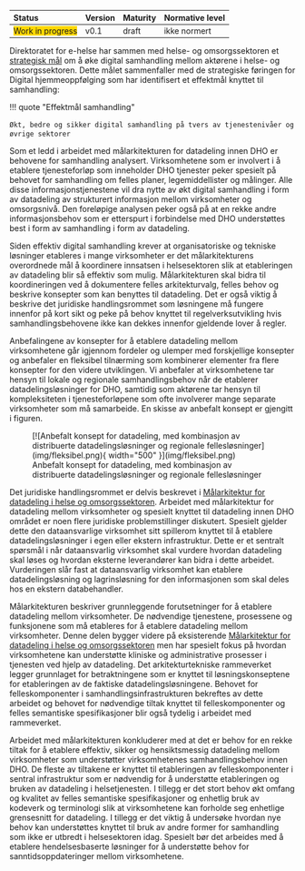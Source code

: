 | Status | Version | Maturity | Normative level |
|:-------------|:------------------|:------|:-------|
| <span style="background-color:gold">Work in progress</span> | v0.1 | draft | ikke normert |

Direktoratet for e-helse har sammen med helse- og omsorgssektoren et [strategisk mål](https://www.ehelse.no/strategi/nasjonal-e-helsestrategi-for-helse-og-omsorgssektoren/mal-4-tilgjengelig-informasjon-og-styrket-samhandling) om å øke digital samhandling mellom aktørene i helse- og omsorgssektoren. Dette målet sammenfaller med de strategiske føringen for Digital hjemmeoppfølging som har identifisert et effektmål knyttet til samhandling:

!!! quote "Effektmål samhandling"

    Økt, bedre og sikker digital samhandling på tvers av tjenestenivåer og øvrige sektorer

Som et ledd i arbeidet med målarkitekturen for datadeling innen DHO er behovene for samhandling analysert. Virksomhetene som er involvert i å etablere tjenesteforløp som inneholder DHO tjenester peker spesielt på behovet for samhandling om felles planer, legemiddellister og målinger. Alle disse informasjonstjenestene vil dra nytte av økt digital samhandling i form av datadeling av strukturert informasjon mellom virksomheter og omsorgsnivå. Den foreløpige analysen peker også på at en rekke andre informasjonsbehov som er etterspurt i forbindelse med DHO understøttes best i form av samhandling i form av datadeling.

Siden effektiv digital samhandling krever at organisatoriske og tekniske løsninger etableres i mange virksomheter er det målarkitekturens overordnede mål å koordinere innsatsen i helsesektoren slik at etableringen av datadeling blir så effektiv som mulig. Målarkitekturen skal bidra til koordineringen ved å dokumentere felles arkitekturvalg, felles behov og beskrive konsepter som kan benyttes til datadeling. Det er også viktig å beskrive det juridiske handlingsrommet som løsningene må fungere innenfor på kort sikt og peke på behov knyttet til regelverksutvikling hvis samhandlingsbehovene ikke kan dekkes innenfor gjeldende lover å regler.

Anbefalingene av konsepter for å etablere datadeling mellom virksomhetene går igjennom fordeler og ulemper med forskjellige konsepter og anbefaler en fleksibel tilnærming som kombinerer elementer fra flere konsepter for den videre utviklingen. Vi anbefaler at virksomhetene tar hensyn til lokale og regionale samhandlingsbehov når de etablerer datadelingsløsninger for DHO, samtidig som aktørene tar hensyn til kompleksiteten i tjenesteforløpene som ofte involverer mange separate virksomheter som må samarbeide. En skisse av anbefalt konsept er gjengitt i figuren.

<figure markdown>
  [![Anbefalt konsept for datadeling, med kombinasjon av distribuerte datadelingsløsninger og regionale fellesløsninger](img/fleksibel.png){ width="500" }](img/fleksibel.png)
  <figcaption>Anbefalt konsept for datadeling, med kombinasjon av distribuerte datadelingsløsninger og regionale fellesløsninger</figcaption>
</figure>

Det juridiske handlingsrommet er delvis beskrevet i [Målarkitektur for datadeling i helse og omsorgssektoren](https://www.ehelse.no/standardisering/standarder/malarkitektur-for-datadeling-i-helse-og-omsorgssektoren). Arbeidet med målarkitektur for datadeling mellom virksomheter og spesielt knyttet til datadeling innen DHO området er noen flere juridiske problemstillinger diskutert. Spesielt gjelder dette den dataansvarlige virksomhet sitt spillerom knyttet til å etablere datadelingsløsninger i egen eller ekstern infrastruktur. Dette er et sentralt spørsmål i når dataansvarlig virksomhet skal vurdere hvordan datadeling skal løses og hvordan eksterne leverandører kan bidra i dette arbeidet. Vurderingen slår fast at dataansvarlig virksomhet kan etablere datadelingsløsning og lagrinsløsning for den informasjonen som skal deles hos en ekstern databehandler.

Målarkitekturen beskriver grunnleggende forutsetninger for å etablere datadeling mellom virksomheter. De nødvendige tjenestene, prosessene og funksjonene som må etableres for å etablere datadeling mellom virksomheter. Denne delen bygger videre på  eksisterende [Målarkitektur for datadeling i helse og omsorgssektoren](https://www.ehelse.no/standardisering/standarder/malarkitektur-for-datadeling-i-helse-og-omsorgssektoren) men har spesielt fokus på hvordan virksomhetene kan understøtte kliniske og administrative prosesser i tjenesten ved hjelp av datadeling. Det arkitekturtekniske rammeverket legger grunnlaget for betraktningene som er knyttet til løsningskonseptene for etableringen av de faktiske datadelingsløsningene. Behovet for felleskomponenter i samhandlingsinfrastrukturen bekreftes av dette arbeidet og behovet for nødvendige tiltak knyttet til felleskomponenter og felles semantiske spesifikasjoner blir også tydelig i arbeidet med rammeverket.

Arbeidet med målarkitekturen konkluderer med at det er behov for en rekke tiltak for å etablere effektiv, sikker og hensiktsmessig datadeling mellom virksomheter som understøtter virksomhetenes samhandlingsbehov innen DHO. De fleste av tiltakene er knyttet til etableringen av felleskomponenter i sentral infrastruktur som er nødvendig for å understøtte etableringen og bruken av datadeling i helsetjenesten. I tillegg er det stort behov økt omfang og kvalitet av felles semantiske spesifikasjoner og enhetlig bruk av kodeverk og terminologi slik at virksomhetene kan forholde seg enhetlige grensesnitt for datadeling. I tillegg er det viktig å undersøke hvordan nye behov kan understøttes knyttet til bruk av andre former for samhandling som ikke er utbredt i helsesektoren idag. Spesielt bør det arbeides med å etablere hendelsesbaserte løsninger for å understøtte behov for sanntidsoppdateringer mellom virksomhetene.